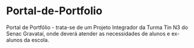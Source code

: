 # Portal-de-Portfolio
Portal de Portfólio - trata-se de um Projeto Integrador da Turma Tin N3 do Senac Gravataí, onde deverá atender as necessidades de alunos e ex-alunos da escola.
